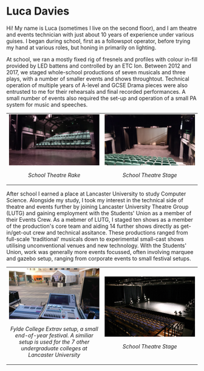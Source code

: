# Luca Davies

Hi! My name is Luca (sometimes I live on the second floor), and I am theatre and events technician with just about 10 years of experience under various guises. I began during school, first as a followspot operator, before trying my hand at various roles, but honing in primarily on lighting.

At school, we ran a mostly fixed rig of fresnels and profiles with colour in-fill provided by LED battens and controlled by an ETC Ion. Between 2012 and 2017, we staged whole-school productions of seven musicals and three plays, with a number of smaller events and shows throughtout. Technical operation of multiple years of A-level and GCSE Drama pieces were also entrusted to me for their rehearsals and final recorded performances. A small number of events also required the set-up and operation of a small PA system for music and speeches.

<table>
  <tr>
    <td width="40%">
      <img src="https://github.com/lucadavies/Technician/blob/main/Images/Neuadd-1.JPG" alt="School theatre rake" width="*"/>
      <p align="center"><i>School Theatre Rake</i></p>
    </td>
    <td width="40%" >
      <img src="https://github.com/lucadavies/Technician/blob/main/Images/Neuadd-2.JPG" alt="School theatre rake" width="*"/>
      <p align="center"><i>School Theatre Stage</i></p>
    </td>
  </tr>
</table>

After school I earned a place at Lancaster University to study Computer Science. Alongside my study, I took my interest in the technical side of theatre and events further by joining Lancaster University Theatre Group (LUTG) and gaining employment with the Students' Union as a member of their Events Crew. As a mebmer of LUTG, I staged ten shows as a member of the production's core team and aiding 14 further shows directly as get-in/get-out crew and technical assitance. These productions ranged from full-scale 'traditional' musicals down to experimental small-cast shows utilising unconventional venues and new technology. With the Students' Union, work was generally more events focussed, often involving marquee and gazebo setup, ranging from corporate events to small festival setups.

<table>
  <tr>
    <td width="40%">
      <img src="https://github.com/lucadavies/Technician/blob/main/Images/SUCrew-1.JPG" alt="Fylde College Extrav" width="*"/>
      <p align="center"><i>Fylde College Extrav setup, a small end-of-year festival. A similiar setup is used for the 7 other undergraduate colleges at Lancaster University</i></p>
    </td>
    <td width="40%" >
      <img src="https://github.com/lucadavies/Technician/blob/main/Images/Nuff.JPG" alt="School theatre rake" width="*"/>
      <p align="center"><i>School Theatre Stage</i></p>
    </td>
  </tr>
</table>
